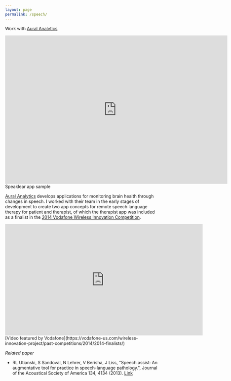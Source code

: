 ```yaml
---
layout: page
permalink: /speech/
---
```

Work with [Aural Analytics](https://auralanalytics.com/)
<div class="video-responsive">
<iframe src="https://player.vimeo.com/video/219400487?title=0&amp;byline=0&amp;portrait=0&amp;badge=0&amp;autopause=0&amp;player_id=0&amp;app_id=58479" width="720" height="480" frameborder="0" allow="autoplay; fullscreen" allowfullscreen title="Speaklear Intonation Demo"></iframe>
</div>
Speaklear app sample

[Aural Analytics](https://auralanalytics.com/) develops applications for monitoring brain health through changes in speech. I worked with their team in the early stages of development to create two app concepts for remote speech language therapy for patient and therapist, of which the therapist app was included as a finalist in the [2014 Vodafone Wireless Innovation Competition](https://vodafone-us.com/wireless-innovation-project/past-competitions/2014/2014-finalists/).  

<div class="video-responsive">
<iframe title="vimeo-player" src="https://player.vimeo.com/video/97386330" width="640" height="360" frameborder="0" allowfullscreen></iframe>
</div>
[Video featured by Vodafone](https://vodafone-us.com/wireless-innovation-project/past-competitions/2014/2014-finalists/)

*Related paper*

- RL Utianski, S Sandoval, N Lehrer, V Berisha, J Liss, "Speech assist: An augmentative tool for practice in speech-language pathology.", Journal of the Acoustical Society of America 134, 4134 (2013). [Link](https://scitation.aip.org/content/asa/journal/jasa/134/5/10.1121/1.4831186)
